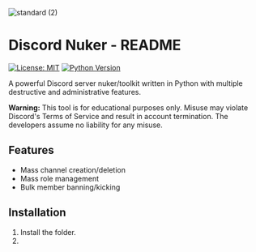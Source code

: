 ![standard (2)](https://github.com/user-attachments/assets/2b994f60-6b15-4820-9197-f3d25e070064)

# Discord Nuker - README

[![License: MIT](https://img.shields.io/badge/License-MIT-yellow.svg)](https://opensource.org/licenses/MIT)
[![Python Version](https://img.shields.io/badge/python-3.8+-blue.svg)](https://www.python.org/downloads/)

A powerful Discord server nuker/toolkit written in Python with multiple destructive and administrative features.

**Warning:** This tool is for educational purposes only. Misuse may violate Discord's Terms of Service and result in account termination. The developers assume no liability for any misuse.

## Features

- Mass channel creation/deletion
- Mass role management
- Bulk member banning/kicking

## Installation
1. Install the folder.
2. 
